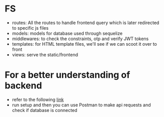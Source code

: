 # FS

- routes: All the routes to handle frontend query which is later redirected to specific js files
- models: models for database used through sequelize
- middlewares: to check the constraints, otp and verify JWT tokens
- templates: for HTML template files, we'll see if we can scoot it over to front
- views: serve the static/frontend

# For a better understanding of backend 

- refer to the following [link](https://bezkoder.com/node-express-sequelize-postgresql/)
- run setup and then you can use Postman to make api requests and check if database is connected